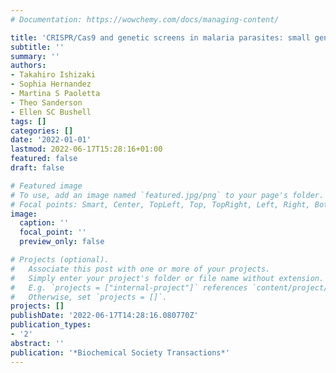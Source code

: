 ```yaml
---
# Documentation: https://wowchemy.com/docs/managing-content/

title: 'CRISPR/Cas9 and genetic screens in malaria parasites: small genomes, big impact'
subtitle: ''
summary: ''
authors:
- Takahiro Ishizaki
- Sophia Hernandez
- Martina S Paoletta
- Theo Sanderson
- Ellen SC Bushell
tags: []
categories: []
date: '2022-01-01'
lastmod: 2022-06-17T15:28:16+01:00
featured: false
draft: false

# Featured image
# To use, add an image named `featured.jpg/png` to your page's folder.
# Focal points: Smart, Center, TopLeft, Top, TopRight, Left, Right, BottomLeft, Bottom, BottomRight.
image:
  caption: ''
  focal_point: ''
  preview_only: false

# Projects (optional).
#   Associate this post with one or more of your projects.
#   Simply enter your project's folder or file name without extension.
#   E.g. `projects = ["internal-project"]` references `content/project/deep-learning/index.md`.
#   Otherwise, set `projects = []`.
projects: []
publishDate: '2022-06-17T14:28:16.080770Z'
publication_types:
- '2'
abstract: ''
publication: '*Biochemical Society Transactions*'
---
```

